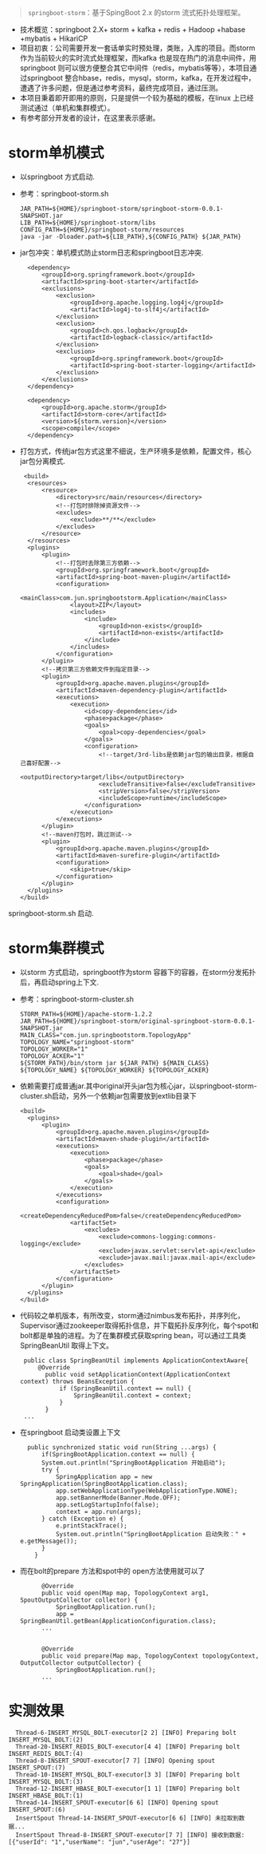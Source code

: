 > `springboot-storm`：基于SpingBoot 2.x 的storm 流式拓扑处理框架。

- 技术概览：springboot 2.X+ storm + kafka + redis + Hadoop +habase +mybatis + HikariCP
- 项目初衷：公司需要开发一套话单实时预处理，类账，入库的项目。而storm 作为当前较火的实时流式处理框架，而kafka 也是现在热门的消息中间件，用springboot 则可以很方便整合其它中间件（redis，mybatis等等），本项目通过springboot 整合hbase，redis，mysql，storm，kafka，在开发过程中，遭遇了许多问题，但是通过参考资料，最终完成项目，通过压测。
- 本项目秉着即开即用的原则，只是提供一个较为基础的模板，在linux 上已经测试通过（单机和集群模式）。
- 有参考部分开发者的设计，在这里表示感谢。

# storm单机模式
- 以springboot 方式启动.

- 参考：springboot-storm.sh<br>


      JAR_PATH=${HOME}/springboot-storm/springboot-storm-0.0.1-SNAPSHOT.jar
      LIB_PATH=${HOME}/springboot-storm/libs
      CONFIG_PATH=${HOME}/springboot-storm/resources
      java -jar -Dloader.path=${LIB_PATH},${CONFIG_PATH} ${JAR_PATH}

- jar包冲突：单机模式防止storm日志和springboot日志冲突.<br>

        <dependency>
            <groupId>org.springframework.boot</groupId>    
            <artifactId>spring-boot-starter</artifactId>
            <exclusions>
                <exclusion>
                    <groupId>org.apache.logging.log4j</groupId>
                    <artifactId>log4j-to-slf4j</artifactId>
                </exclusion>
                <exclusion>
                    <groupId>ch.qos.logback</groupId>
                    <artifactId>logback-classic</artifactId>
                </exclusion>
                <exclusion>
                    <groupId>org.springframework.boot</groupId>
                    <artifactId>spring-boot-starter-logging</artifactId>
                </exclusion>
            </exclusions>
        </dependency>
        
        <dependency>
            <groupId>org.apache.storm</groupId>
            <artifactId>storm-core</artifactId>
            <version>${storm.version}</version>
            <scope>compile</scope>
        </dependency>
        
- 打包方式，传统jar包方式这里不细说，生产环境多是依赖，配置文件，核心jar包分离模式.<br>
       
       <build>
        <resources>
            <resource>
                <directory>src/main/resources</directory>
                <!--打包时排除掉资源文件-->
                <excludes>
                    <exclude>**/**</exclude>
                </excludes>
            </resource>
        </resources>
        <plugins>
            <plugin>
                <!--打包时去除第三方依赖-->
                <groupId>org.springframework.boot</groupId>
                <artifactId>spring-boot-maven-plugin</artifactId>
                <configuration>
                    <mainClass>com.jun.springbootstorm.Application</mainClass>
                    <layout>ZIP</layout>
                    <includes>
                        <include>
                            <groupId>non-exists</groupId>
                            <artifactId>non-exists</artifactId>
                        </include>
                    </includes>
                </configuration>
            </plugin>
            <!--拷贝第三方依赖文件到指定目录-->
            <plugin>
                <groupId>org.apache.maven.plugins</groupId>
                <artifactId>maven-dependency-plugin</artifactId>
                <executions>
                    <execution>
                        <id>copy-dependencies</id>
                        <phase>package</phase>
                        <goals>
                            <goal>copy-dependencies</goal>
                        </goals>
                        <configuration>
                            <!--target/3rd-libs是依赖jar包的输出目录，根据自己喜好配置-->
                            <outputDirectory>target/libs</outputDirectory>
                            <excludeTransitive>false</excludeTransitive>
                            <stripVersion>false</stripVersion>
                            <includeScope>runtime</includeScope>
                        </configuration>
                    </execution>
                </executions>
            </plugin>
            <!--maven打包时，跳过测试-->
            <plugin>
                <groupId>org.apache.maven.plugins</groupId>
                <artifactId>maven-surefire-plugin</artifactId>
                <configuration>
                    <skip>true</skip>
                </configuration>
            </plugin>
        </plugins>
      </build>
      
springboot-storm.sh 启动.
    

# storm集群模式

- 以storm 方式启动，springboot作为storm 容器下的容器，在storm分发拓扑后，再启动spring上下文.


- 参考：springboot-storm-cluster.sh<br>

      STORM_PATH=${HOME}/apache-storm-1.2.2
      JAR_PATH=${HOME}/springboot-storm/original-springboot-storm-0.0.1-SNAPSHOT.jar
      MAIN_CLASS="com.jun.springbootstorm.TopologyApp"
      TOPOLOGY_NAME="springboot-storm"
      TOPOLOGY_WORKER="1"
      TOPOLOGY_ACKER="1"
      ${STORM_PATH}/bin/storm jar ${JAR_PATH} ${MAIN_CLASS} ${TOPOLOGY_NAME} ${TOPOLOGY_WORKER} ${TOPOLOGY_ACKER}
      
- 依赖需要打成普通jar.其中original开头jar包为核心jar，以springboot-storm-cluster.sh启动，另外一个依赖jar包需要放到extlib目录下

      <build>
        <plugins>
            <plugin>
                <groupId>org.apache.maven.plugins</groupId>
                <artifactId>maven-shade-plugin</artifactId>
                <executions>
                    <execution>
                        <phase>package</phase>
                        <goals>
                            <goal>shade</goal>
                        </goals>
                    </execution>
                </executions>
                <configuration>
                    <createDependencyReducedPom>false</createDependencyReducedPom>
                    <artifactSet>
                        <excludes>
                            <exclude>commons-logging:commons-logging</exclude>
                            <exclude>javax.servlet:servlet-api</exclude>
                            <exclude>javax.mail:javax.mail-api</exclude>
                        </excludes>
                    </artifactSet>
                </configuration>
            </plugin>
        </plugins>
      </build>
      
 - 代码较之单机版本，有所改变，storm通过nimbus发布拓扑，并序列化，Supervisor通过zookeeper取得拓扑信息，并下载拓扑反序列化，每个spot和bolt都是单独的进程。为了在集群模式获取spring bean，可以通过工具类SpringBeanUtil 取得上下文。
 
        public class SpringBeanUtil implements ApplicationContextAware{
          	@Override
	          public void setApplicationContext(ApplicationContext context) throws BeansException {
		          if (SpringBeanUtil.context == null) {
			          SpringBeanUtil.context = context;
		          }
	          }
        ...
- 在springboot 启动类设置上下文

        public synchronized static void run(String ...args) {
            if(SpringBootApplication.context == null) {
            System.out.println("SpringBootApplication 开始启动");
            try {
                SpringApplication app = new SpringApplication(SpringBootApplication.class);
                app.setWebApplicationType(WebApplicationType.NONE);
                app.setBannerMode(Banner.Mode.OFF);
                app.setLogStartupInfo(false);
                context = app.run(args);
            } catch (Exception e) {
                e.printStackTrace();
                System.out.println("SpringBootApplication 启动失败：" + e.getMessage());
            }
          }
          
- 而在bolt的prepare 方法和spot中的 open方法使用就可以了

        	@Override
	      	public void open(Map map, TopologyContext arg1, SpoutOutputCollector collector) {
		        SpringBootApplication.run();
		        app = SpringBeanUtil.getBean(ApplicationConfiguration.class);
			...
			
			
			@Override
    		public void prepare(Map map, TopologyContext topologyContext, OutputCollector outputCollector) {
        		SpringBootApplication.run();
			...
			
            
 # 实测效果
 
      Thread-6-INSERT_MYSQL_BOLT-executor[2 2] [INFO] Preparing bolt INSERT_MYSQL_BOLT:(2)
      Thread-20-INSERT_REDIS_BOLT-executor[4 4] [INFO] Preparing bolt INSERT_REDIS_BOLT:(4)
      Thread-8-INSERT_SPOUT-executor[7 7] [INFO] Opening spout INSERT_SPOUT:(7)
      Thread-10-INSERT_MYSQL_BOLT-executor[3 3] [INFO] Preparing bolt INSERT_MYSQL_BOLT:(3)
      Thread-12-INSERT_HBASE_BOLT-executor[1 1] [INFO] Preparing bolt INSERT_HBASE_BOLT:(1)
      Thread-14-INSERT_SPOUT-executor[6 6] [INFO] Opening spout INSERT_SPOUT:(6)
      InsertSpout Thread-14-INSERT_SPOUT-executor[6 6] [INFO] 未拉取到数据...
      InsertSpout Thread-8-INSERT_SPOUT-executor[7 7] [INFO] 接收到数据:[{"userId": "1","userName": "jun","userAge": "27"}]

